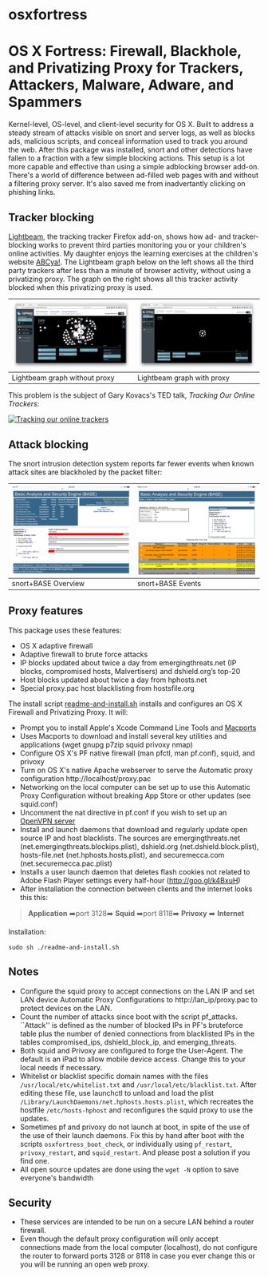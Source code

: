 osxfortress
===========

# OS X Fortress: Firewall, Blackhole, and Privatizing Proxy for Trackers, Attackers, Malware, Adware, and Spammers

Kernel-level, OS-level, and client-level security for OS X. Built to address a steady stream of attacks visible on snort and server logs, as well as blocks ads, malicious scripts, and conceal information used to track you around the web. After this package was installed, snort and other detections have fallen to a fraction with a few simple blocking actions.  This setup is a lot more capable and effective than using a simple adblocking browser add-on. There's a world of difference between ad-filled web pages with and without a filtering proxy server. It's also saved me from inadvertantly clicking on phishing links.

## Tracker blocking

[Lightbeam](https://www.mozilla.org/en-US/lightbeam/), the tracking tracker Firefox add-on, shows how ad- and tracker-blocking works to prevent third parties monitoring you or your children's online activities. My daughter enjoys the learning exercises at the children's website [ABCya!](http://www.abcya.com). The Lightbeam graph below on the left shows all the third party trackers after less than a minute of browser activity, without using a privatizing proxy. The graph on the right shows all this tracker activity blocked when this privatizing proxy is used.


![Lightbeam graph without proxy](Lightbeam_noproxy.png)| ![Lightbeam graph without proxy](Lightbeam_proxy.png)
------------ | -------------
Lightbeam graph without proxy | Lightbeam graph with proxy

This problem is the subject of Gary Kovacs's TED talk, *Tracking Our Online Trackers:*

[![Tracking our online trackers](https://www.wired.com/images_blogs/business/2012/02/6792752454_99d91d2a92_z.jpg)](https://www.youtube.com/watch?v=f_f5wNw-2c0 "Tracking our online trackers")


## Attack blocking

The snort intrusion detection system reports far fewer events when known attack sites are blackholed by the packet filter:

![snort+BASE Overview](BASE_Overview.PNG)| ![snort+BASE Events](BASE_Events.PNG)
------------ | -------------
snort+BASE Overview | snort+BASE Events


## Proxy features

This package uses these features:
* OS X adaptive firewall
* Adaptive firewall to brute force attacks
* IP blocks updated about twice a day from emergingthreats.net (IP blocks, compromised hosts, Malvertisers) and dshield.org’s top-20
* Host blocks updated about twice a day from hphosts.net
* Special proxy.pac host blacklisting from hostsfile.org

The install script [readme-and-install.sh](readme-and-install.sh) installs and configures an OS X Firewall and Privatizing
Proxy. It will:
* Prompt you to install Apple's Xcode Command Line Tools and [Macports](https://www.macports.org/)
* Uses Macports to download and install several key utilities and applications (wget gnupg p7zip squid privoxy nmap)
* Configure OS X's PF native firewall (man pfctl, man pf.conf), squid, and privoxy
* Turn on OS X's native Apache webserver to serve the Automatic proxy configuration http://localhost/proxy.pac
* Networking on the local computer can be set up to use this Automatic Proxy Configuration without breaking App Store or other updates (see squid.conf)
* Uncomment the nat directive in pf.conf if you wish to set up an [OpenVPN server](../osx-openvpn-server)
* Install and launch daemons that download and regularly update open source IP and host blacklists. The sources are  emergingthreats.net (net.emergingthreats.blockips.plist), dshield.org (net.dshield.block.plist), hosts-file.net (net.hphosts.hosts.plist), and securemecca.com (net.securemecca.pac.plist)
* Installs a user launch daemon that deletes flash cookies not related to Adobe Flash Player settings every half-hour  (http://goo.gl/k4BxuH)
* After installation the connection between clients and the internet looks this this:

> **Application** :arrow_right:port 3128:arrow_right: **Squid** :arrow_right:port 8118:arrow_right: **Privoxy**  :arrow_right: **Internet**

Installation:

```
sudo sh ./readme-and-install.sh
```

## Notes

* Configure the squid proxy to accept connections on the LAN IP and set LAN device Automatic Proxy Configurations to http://lan_ip/proxy.pac to protect devices on the LAN.
* Count the number of attacks since boot with the script pf_attacks. ``Attack'' is defined as the number of blocked IPs in PF's bruteforce table plus the number of denied connections from blacklisted IPs in the tables compromised_ips, dshield_block_ip, and emerging_threats.
* Both squid and Privoxy are configured to forge the User-Agent. The default is an iPad to allow mobile device access. Change this to your local needs if necessary.
* Whitelist or blacklist specific domain names with the files `/usr/local/etc/whitelist.txt` and `/usr/local/etc/blacklist.txt`. After editing these file, use launchctl to unload and load the plist `/Library/LaunchDaemons/net.hphosts.hosts.plist`, which recreates the hostfile `/etc/hosts-hphost` and reconfigures the squid proxy to use the updates.
* Sometimes pf and privoxy do not launch at boot, in spite of the use of the use of their launch daemons.  Fix this by hand after boot with the scripts `osxfortress_boot_check`, or individually using `pf_restart`, `privoxy_restart`, and `squid_restart`. And please post a solution if you find one.
* All open source updates are done using the `wget -N` option to save everyone's bandwidth

## Security

* These services are intended to be run on a secure LAN behind a router firewall.
* Even though the default proxy configuration will only accept connections made from the local computer (localhost), do not configure the router to forward ports 3128 or 8118 in case you ever change this or you will be running an open web proxy.
